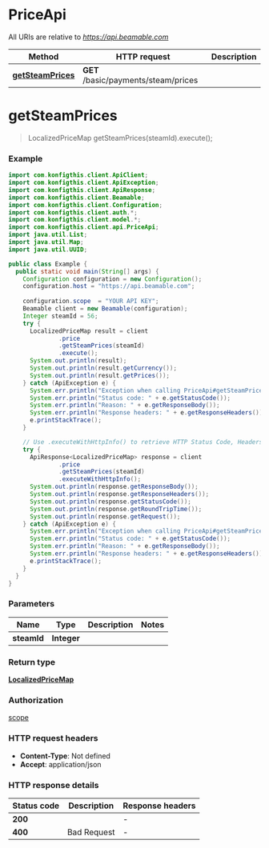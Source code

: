 # PriceApi

All URIs are relative to *https://api.beamable.com*

| Method | HTTP request | Description |
|------------- | ------------- | -------------|
| [**getSteamPrices**](PriceApi.md#getSteamPrices) | **GET** /basic/payments/steam/prices |  |


<a name="getSteamPrices"></a>
# **getSteamPrices**
> LocalizedPriceMap getSteamPrices(steamId).execute();



### Example
```java
import com.konfigthis.client.ApiClient;
import com.konfigthis.client.ApiException;
import com.konfigthis.client.ApiResponse;
import com.konfigthis.client.Beamable;
import com.konfigthis.client.Configuration;
import com.konfigthis.client.auth.*;
import com.konfigthis.client.model.*;
import com.konfigthis.client.api.PriceApi;
import java.util.List;
import java.util.Map;
import java.util.UUID;

public class Example {
  public static void main(String[] args) {
    Configuration configuration = new Configuration();
    configuration.host = "https://api.beamable.com";
    
    configuration.scope  = "YOUR API KEY";
    Beamable client = new Beamable(configuration);
    Integer steamId = 56;
    try {
      LocalizedPriceMap result = client
              .price
              .getSteamPrices(steamId)
              .execute();
      System.out.println(result);
      System.out.println(result.getCurrency());
      System.out.println(result.getPrices());
    } catch (ApiException e) {
      System.err.println("Exception when calling PriceApi#getSteamPrices");
      System.err.println("Status code: " + e.getStatusCode());
      System.err.println("Reason: " + e.getResponseBody());
      System.err.println("Response headers: " + e.getResponseHeaders());
      e.printStackTrace();
    }

    // Use .executeWithHttpInfo() to retrieve HTTP Status Code, Headers and Request
    try {
      ApiResponse<LocalizedPriceMap> response = client
              .price
              .getSteamPrices(steamId)
              .executeWithHttpInfo();
      System.out.println(response.getResponseBody());
      System.out.println(response.getResponseHeaders());
      System.out.println(response.getStatusCode());
      System.out.println(response.getRoundTripTime());
      System.out.println(response.getRequest());
    } catch (ApiException e) {
      System.err.println("Exception when calling PriceApi#getSteamPrices");
      System.err.println("Status code: " + e.getStatusCode());
      System.err.println("Reason: " + e.getResponseBody());
      System.err.println("Response headers: " + e.getResponseHeaders());
      e.printStackTrace();
    }
  }
}

```

### Parameters

| Name | Type | Description  | Notes |
|------------- | ------------- | ------------- | -------------|
| **steamId** | **Integer**|  | |

### Return type

[**LocalizedPriceMap**](LocalizedPriceMap.md)

### Authorization

[scope](../README.md#scope)

### HTTP request headers

 - **Content-Type**: Not defined
 - **Accept**: application/json

### HTTP response details
| Status code | Description | Response headers |
|-------------|-------------|------------------|
| **200** |  |  -  |
| **400** | Bad Request |  -  |

